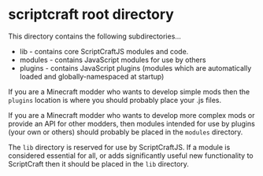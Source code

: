 # scriptcraft root directory

This directory contains the following subdirectories...

 * lib - contains core ScriptCraftJS modules and code.
 * modules - contains JavaScript modules for use by others
 * plugins - contains JavaScript plugins (modules which are automatically loaded and globally-namespaced at startup)

If you are a Minecraft modder who wants to develop simple mods then the `plugins` location is where you should probably place your .js files.

If you are a Minecraft modder who wants to develop more complex mods or provide an API for other modders, then modules intended for use by plugins (your own or others) should probably be placed in the `modules` directory.

The `lib` directory is reserved for use by ScriptCraftJS. If a module is considered essential for all, or adds significantly useful new functionality to ScriptCraft then it should be placed in the `lib` directory.
